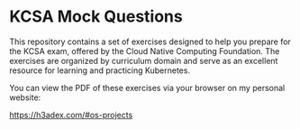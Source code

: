 # KCSA Mock Questions

This repository contains a set of exercises 
designed to help you prepare for the 
KCSA exam, offered by the Cloud Native Computing Foundation. The exercises are organized by curriculum domain and serve as an excellent resource for learning and practicing Kubernetes.

You can view the PDF of these exercises 
via your browser on my personal website:

https://h3adex.com/#os-projects
